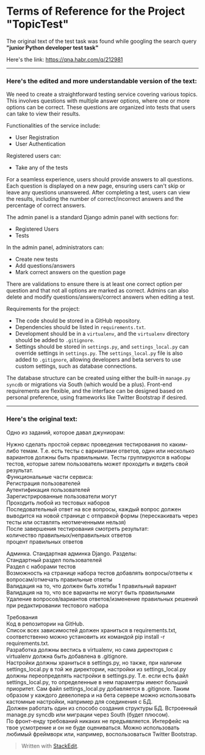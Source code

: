 ﻿# Terms of Reference for the Project "TopicTest"

The original text of the test task was found while googling the search query **"junior Python developer test task"** 

Here's the link:  https://qna.habr.com/q/212981

---

### Here's the edited and more understandable version of the text:

We need to create a straightforward testing service covering various topics. This involves questions with multiple answer options, where one or more options can be correct. These questions are organized into tests that users can take to view their results.

Functionalities of the service include:

- User Registration
- User Authentication

Registered users can:

- Take any of the tests

For a seamless experience, users should provide answers to all questions. Each question is displayed on a new page, ensuring users can't skip or leave any questions unanswered. After completing a test, users can view the results, including the number of correct/incorrect answers and the percentage of correct answers.

The admin panel is a standard Django admin panel with sections for:

- Registered Users
- Tests

In the admin panel, administrators can:

- Create new tests
- Add questions/answers
- Mark correct answers on the question page

There are validations to ensure there is at least one correct option per question and that not all options are marked as correct. Admins can also delete and modify questions/answers/correct answers when editing a test.

Requirements for the project:

- The code should be stored in a GitHub repository.
- Dependencies should be listed in `requirements.txt`.
- Development should be in a `virtualenv`, and the `virtualenv` directory should be added to `.gitignore`.
- Settings should be stored in `settings.py`, and `settings_local.py` can override settings in `settings.py`. The `settings_local.py` file is also added to `.gitignore`, allowing developers and beta servers to use custom settings, such as database connections.

The database structure can be created using either the built-in `manage.py syncdb` or migrations via South (which would be a plus). Front-end requirements are flexible, and the interface can be designed based on personal preference, using frameworks like Twitter Bootstrap if desired.

---
### Here's the original text:

Одно из заданий, которое давал джуниорам:  
  
Нужно сделать простой сервис проведения тестирования по каким-либо темам. Т.е. есть тесты с вариантами ответов, один или несколько вариантов должны быть правильными. Тесты группируются в наборы тестов, которые затем пользователь может проходить и видеть свой результат.  
Функциональные части сервиса:  
Регистрация пользователей  
Аутентификация пользователей  
Зарегистрированные пользователи могут  
Проходить любой из тестовых наборов  
Последовательный ответ на все вопросы, каждый вопрос должен выводится на новой странице с отправкой формы (перескакивать через тесты или оставлять неотмеченными нельзя)  
После завершения тестирования смотреть результат:  
количество правильных/неправильных ответов  
процент правильных ответов  
  
  
  
Админка. Стандартная админка Django. Разделы:  
Стандартный раздел пользователей  
Раздел с наборами тестов  
Возможность на странице набора тестов добавлять вопросы/ответы к вопросам/отмечать правильные ответы  
Валидация на то, что должен быть хотябы 1 правильный вариант  
Валидация на то, что все варианты не могут быть правильными  
Удаление вопросов/вариантов ответов/изменение правильных решений при редактировании тестового набора  
  
  
Требования  
Код в репозитории на GitHub.  
Список всех зависимостей должен храниться в requirements.txt, соответственно можно установить их командой pip install -r requirements.txt.  
Разработка должны вестись в virtualenv, но сама директория с virtualenv должна быть добавлена в .gitignore.  
Настройки должны храниться в settings.py, но также, при наличии settings_local.py в той же директории, настройки из settings_local.py должны переопределять настройки в settings.py. Т.е. если есть файл settings_local.py, то определенные в нем параметры имеют больший приоритет. Сам файл settings_local.py добавляется в .gitignore. Таким образом у каждого девелопера и на бета сервере можно использовать кастомные настройки, например для соединения с БД.  
Должен работать один из способо создания структуры БД. Встроенный manage.py syncdb или миграции через South (будет плюсом).  
По фронт-енду требований никаких не предъявляется. Интерфейс на твое усмотрение и он не буде оцениваться. Можно использовать любимый фреймворк или, например, воспользоваться Twitter Bootstrap.

> Written with [StackEdit](https://stackedit.io/).
